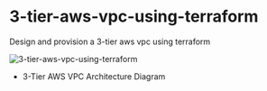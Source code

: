 # 3-tier-aws-vpc-using-terraform
Design and provision a 3-tier aws vpc using terraform

![3-tier-aws-vpc-using-terraform](https://user-images.githubusercontent.com/128609800/233068591-15b1e2ae-3d17-44ac-9026-1bbc13c64b9c.jpg)


- 3-Tier AWS VPC Architecture Diagram

